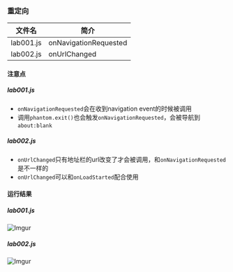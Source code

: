 ### 重定向

|文件名|简介|
|---|---|
|lab001.js|onNavigationRequested|
|lab002.js|onUrlChanged|

#### 注意点
##### lab001.js
 - `onNavigationRequested`会在收到navigation event的时候被调用
 - 调用`phantom.exit()`也会触发`onNavigationRequested`，会被导航到`about:blank`

##### lab002.js
 - `onUrlChanged`只有地址栏的url改变了才会被调用，和`onNavigationRequested`是不一样的
 - `onUrlChanged`可以和`onLoadStarted`配合使用

#### 运行结果
##### lab001.js
![Imgur](https://i.imgur.com/HJ7Hz88.png)

##### lab002.js
![Imgur](https://i.imgur.com/haDhaXT.png)